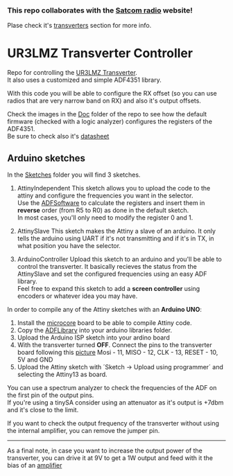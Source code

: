 ### This repo collaborates with the [Satcom radio](http://satcomradio.github.io) website!
Plase check it's [transverters](https://satcomradio.github.io/#/transverters/index) section for more info.

# UR3LMZ Transverter Controller

Repo for controlling the [UR3LMZ Transverter](https://satcomradio.github.io/#/transverters/index?id=ur3lmz-transverter).  
It also uses a customized and simple ADF4351 library.

With this code you will be able to configure the RX offset (so you can use radios that are very narrow band on RX) and also it's output offsets.

Check the images in the [Doc](./Doc) folder of the repo to see how the default firmware (checked with a logic analyzer) configures the registers of the ADF4351.  
Be sure to check also it's [datasheet](./Doc/adf4351.pdf)

## Arduino sketches

In the [Sketches](./Sketches) folder you will find 3 sketches.

1. AttinyIndependent
This sketch allows you to upload the code to the attiny and configure the frequencies you want in the selector.  
Use the [ADFSoftware](./ADFSoftware) to calculate the registers and insert them in **reverse** order (from R5 to R0) as done in the default sketch.  
In most cases, you'll only need to modify the register 0 and 1.

2. AttinySlave
This sketch makes the Attiny a slave of an arduino. It only tells the arduino using UART if it's not transmitting and if it's in TX, in what position you have the selector.

3. ArduinoController
Upload this sketch to an arduino and you'll be able to control the transverter. It basically recieves the status from the AttinySlave and set the configured frequencies using an easy ADF library.  
Feel free to expand this sketch to add a **screen controller** using encoders or whatever idea you may have.

In order to compile any of the Attiny sketches with an **Arduino UNO**:

1. Install the [microcore](https://github.com/MCUdude/MicroCore) board to be able to compile Attiny code.
2. Copy the [ADFLibrary](./Library) into your arduino libraries folder.
3. Upload the Arduino ISP sketch into your ardino board
4. With the transverter turned **OFF**. Connect the pins to the transverter board following this [picture](./Doc/adf_pinout.jpg)
	Mosi - 11, MISO - 12, CLK - 13, RESET - 10, 5V and GND
5. Upload the Attiny sketch with ´Sketch -> Upload using programmer´ and selecting the Attiny13 as board.

You can use a spectrum analyzer to check the frequencies of the ADF on the first pin of the output pins.  
If you're using a tinySA consider using an attenuator as it's output is +7dbm and it's close to the limit.

If you want to check the output frequency of the transverter without using the internal amplifier, you can remove the jumper pin.

-----

As a final note, in case you want to increase the output power of the transverter, you can drive it at 9V to get a 1W output and feed with it the bias of an [amplifier](https://satcomradio.github.io/#/amplifiers/index)